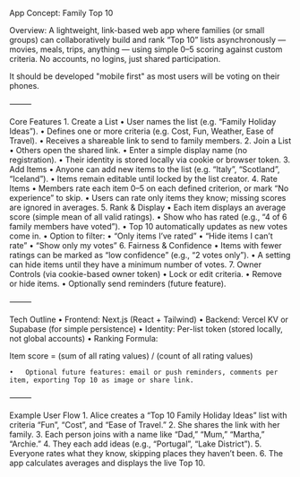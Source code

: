 App Concept: Family Top 10

Overview:
A lightweight, link-based web app where families (or small groups) can collaboratively build and rank “Top 10” lists asynchronously — movies, meals, trips, anything — using simple 0–5 scoring against custom criteria. No accounts, no logins, just shared participation.

It should be developed "mobile first" as most users will be voting on their phones.

⸻

Core Features
	1.	Create a List
	•	User names the list (e.g. “Family Holiday Ideas”).
	•	Defines one or more criteria (e.g. Cost, Fun, Weather, Ease of Travel).
	•	Receives a shareable link to send to family members.
	2.	Join a List
	•	Others open the shared link.
	•	Enter a simple display name (no registration).
	•	Their identity is stored locally via cookie or browser token.
	3.	Add Items
	•	Anyone can add new items to the list (e.g. “Italy”, “Scotland”, “Iceland”).
	•	Items remain editable until locked by the list creator.
	4.	Rate Items
	•	Members rate each item 0–5 on each defined criterion, or mark “No experience” to skip.
	•	Users can rate only items they know; missing scores are ignored in averages.
	5.	Rank & Display
	•	Each item displays an average score (simple mean of all valid ratings).
	•	Show who has rated (e.g., “4 of 6 family members have voted”).
	•	Top 10 automatically updates as new votes come in.
	•	Option to filter:
	•	“Only items I’ve rated”
	•	“Hide items I can’t rate”
	•	“Show only my votes”
	6.	Fairness & Confidence
	•	Items with fewer ratings can be marked as “low confidence” (e.g., “2 votes only”).
	•	A setting can hide items until they have a minimum number of votes.
	7.	Owner Controls (via cookie-based owner token)
	•	Lock or edit criteria.
	•	Remove or hide items.
	•	Optionally send reminders (future feature).

⸻

Tech Outline
	•	Frontend: Next.js (React + Tailwind)
	•	Backend: Vercel KV or Supabase (for simple persistence)
	•	Identity: Per-list token (stored locally, not global accounts)
	•	Ranking Formula:

Item score = (sum of all rating values) / (count of all rating values)


	•	Optional future features: email or push reminders, comments per item, exporting Top 10 as image or share link.

⸻

Example User Flow
	1.	Alice creates a “Top 10 Family Holiday Ideas” list with criteria “Fun”, “Cost”, and “Ease of Travel.”
	2.	She shares the link with her family.
	3.	Each person joins with a name like “Dad,” “Mum,” “Martha,” “Archie.”
	4.	They each add ideas (e.g., “Portugal”, “Lake District”).
	5.	Everyone rates what they know, skipping places they haven’t been.
	6.	The app calculates averages and displays the live Top 10.

